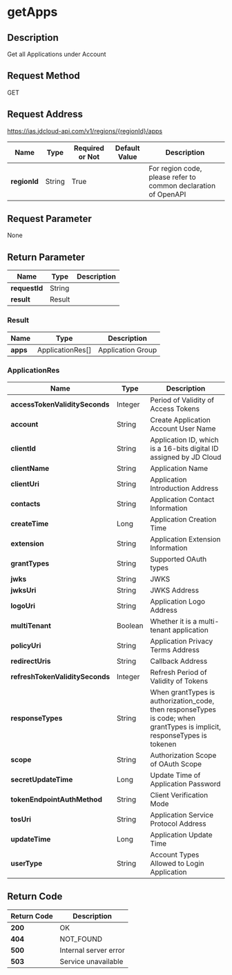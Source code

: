 # getApps


## Description
Get all Applications under Account

## Request Method
GET

## Request Address
https://ias.jdcloud-api.com/v1/regions/{regionId}/apps

|Name|Type|Required or Not|Default Value|Description|
|---|---|---|---|---|
|**regionId**|String|True| |For region code, please refer to common declaration of OpenAPI|

## Request Parameter
None


## Return Parameter
|Name|Type|Description|
|---|---|---|
|**requestId**|String| |
|**result**|Result| |

### Result
|Name|Type|Description|
|---|---|---|
|**apps**|ApplicationRes[]|Application Group|
### ApplicationRes
|Name|Type|Description|
|---|---|---|
|**accessTokenValiditySeconds**|Integer|Period of Validity of Access Tokens|
|**account**|String|Create Application Account User Name|
|**clientId**|String|Application ID, which is a 16-bits digital ID assigned by JD Cloud|
|**clientName**|String|Application Name|
|**clientUri**|String|Application Introduction Address|
|**contacts**|String|Application Contact Information|
|**createTime**|Long|Application Creation Time|
|**extension**|String|Application Extension Information|
|**grantTypes**|String|Supported OAuth types|
|**jwks**|String|JWKS|
|**jwksUri**|String|JWKS Address|
|**logoUri**|String|Application Logo Address|
|**multiTenant**|Boolean|Whether it is a multi-tenant application|
|**policyUri**|String|Application Privacy Terms Address|
|**redirectUris**|String|Callback Address|
|**refreshTokenValiditySeconds**|Integer|Refresh Period of Validity of Tokens|
|**responseTypes**|String|When grantTypes is authorization_code, then responseTypes is code; when grantTypes is implicit, responseTypes is tokenen|
|**scope**|String|Authorization Scope of OAuth Scope|
|**secretUpdateTime**|Long|Update Time of Application Password|
|**tokenEndpointAuthMethod**|String|Client Verification Mode|
|**tosUri**|String|Application Service Protocol Address|
|**updateTime**|Long|Application Update Time|
|**userType**|String|Account Types Allowed to Login Application|

## Return Code
|Return Code|Description|
|---|---|
|**200**|OK|
|**404**|NOT_FOUND|
|**500**|Internal server error|
|**503**|Service unavailable|

